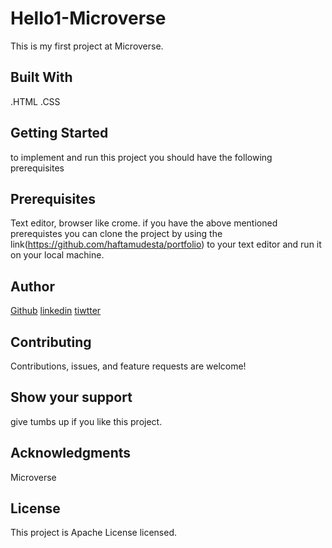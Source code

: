 
# Hello1-Microverse
This is my first project at Microverse.
## Built With
.HTML
.CSS
## Getting Started
to implement and run this project you should have the following prerequisites  
## Prerequisites
Text editor,
browser like crome.
if you have the above mentioned  prerequistes you can clone the project by using the link(https://github.com/haftamudesta/portfolio) to your text editor and run it on your local machine.
## Author
  [Github](https://github.com/solog0039)
  [linkedin](www.linkedin.com/in/solomon-kidanu-62a994232)
  [tiwtter](https://twitter.com/Solomon57320119)

## Contributing
Contributions, issues, and feature requests are welcome!
## Show your support
give tumbs up if you like this project.
## Acknowledgments
Microverse
## License
This project is Apache License licensed.